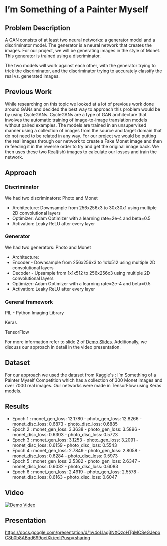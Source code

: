 # I’m Something of a Painter Myself

## Problem Description
A GAN consists of at least two neural networks: a generator model and a discriminator model. The generator is a neural network that creates the images. For our project, we will be generating images in the style of Monet. This generator is trained using a discriminator.

The two models will work against each other, with the generator trying to trick the discriminator, and the discriminator trying to accurately classify the real vs. generated images.


## Previous Work
While researching on this topic we looked at a lot of previous work done around GANs and decided the best way to approach this problem would be by using CycleGANs. 
CycleGANs are a type of GAN architecture that involves the automatic training of image-to-image translation models without paired examples. The models are trained in an unsupervised manner using a collection of images from the source and target domain that do not need to be related in any way. For our project we would be putting the real images through our network to create a Fake Monet image and then re feeding it in the reverse order to try and get the original image back. We then uses these two Real(ish) images to calculate our losses and train the network.

## Approach
### Discriminator
We had two discriminators: Photo and Monet
 - Architecture: Downsample from 256x256x3 to 30x30x1 using multiple 2D convolutional layers
 - Optimizer: Adam Optimizer with a learning rate=2e-4 and beta=0.5
 - Activation: Leaky ReLU after every layer
### Generator
We had two generators: Photo and Monet
 - Architecture: 
 - Encoder - Downsample from 256x256x3 to 1x1x512 using multiple 2D convolutional layers
 - Decoder - Upsample from 1x1x512 to 256x256x3 using multiple 2D convolutional layers
 - Optimizer: Adam Optimizer with a learning rate=2e-4 and beta=0.5
 - Activation: Leaky ReLU after every layer

### General framework
PIL - Python Imaging Library

Keras

TensorFlow


For more information refer to slide 2 of [Demo Slides](https://docs.google.com/presentation/d/1w4oLIag3NXQzoHTgMCSeGJepoC8b0b8ABqd699oeiXk/edit?usp=sharing
). Additionally, we discuss our approach in detail in the video presentation.

## Dataset
For our approach we used the dataset from Kaggle's : I’m Something of a Painter Myself Competition which has a collection of 300 Monet images and over 7000 real images. Our networks were made in TensorFlow using Keras models. 


## Results
 - Epoch 1 : monet_gen_loss: 12.1780 - photo_gen_loss: 12.8266 - monet_disc_loss: 0.6873 - photo_disc_loss: 0.6885
 - Epoch 2 : monet_gen_loss: 3.3638 - photo_gen_loss: 3.5896 - monet_disc_loss: 0.6303 - photo_disc_loss: 0.5723
 - Epoch 3 : monet_gen_loss: 3.1253 - photo_gen_loss: 3.2091 - monet_disc_loss: 0.6159 - photo_disc_loss: 0.5543
 - Epoch 4 : monet_gen_loss: 2.7849 - photo_gen_loss: 2.8058 - monet_disc_loss: 0.6284 - photo_disc_loss: 0.5973
 - Epoch 5 : monet_gen_loss: 2.5382 - photo_gen_loss: 2.6347 - monet_disc_loss: 0.6032 - photo_disc_loss: 0.6083
 - Epoch 6 : monet_gen_loss: 2.4919 - photo_gen_loss: 2.5578 - monet_disc_loss: 0.6163 - photo_disc_loss: 0.6047

## Video
[![Demo Video](https://img.youtube.com/vi/RI8qSyGP864/0.jpg)](https://youtu.be/RI8qSyGP864)

## Presentation
https://docs.google.com/presentation/d/1w4oLIag3NXQzoHTgMCSeGJepoC8b0b8ABqd699oeiXk/edit?usp=sharing

